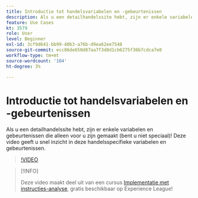 ```yaml
---
title: Introductie tot handelsvariabelen en -gebeurtenissen
description: Als u een detailhandelssite hebt, zijn er enkele variabelen en gebeurtenissen die alleen voor u zijn gemaakt (bent u niet speciaal)! Deze video geeft u snel inzicht in deze handelsspecifieke variabelen en gebeurtenissen.
feature: Use Cases
kt: 3579
role: User
level: Beginner
exl-id: 3cf9d641-bb99-40b3-a76b-d9ea62ee7548
source-git-commit: ecc86de650d87aa7f3d8d1cb6275f38b7cdca7e0
workflow-type: tm+mt
source-wordcount: '104'
ht-degree: 3%

---
```


# Introductie tot handelsvariabelen en -gebeurtenissen

Als u een detailhandelssite hebt, zijn er enkele variabelen en gebeurtenissen die alleen voor u zijn gemaakt (bent u niet speciaal)! Deze video geeft u snel inzicht in deze handelsspecifieke variabelen en gebeurtenissen.

>[!VIDEO](https://video.tv.adobe.com/v/28750/?quality=12&learn=on)

>[!INFO]
>
> Deze video maakt deel uit van een cursus [Implementatie met instructies-analyse](https://experienceleague.adobe.com/?recommended=Analytics-D-1-2019.1), gratis beschikbaar op Experience League!
